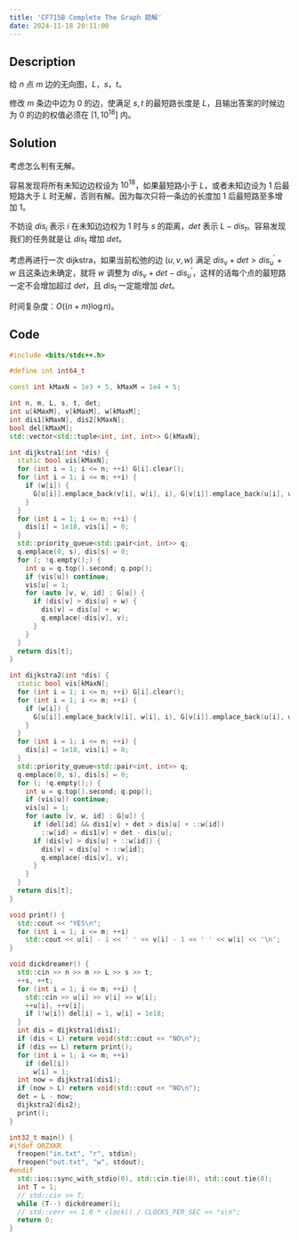 ```yaml
---
title: 'CF715B Complete The Graph 题解'
date: 2024-11-18 20:11:00
---
```


## Description

给 $n$ 点 $m$ 边的无向图，$L$，$s$，$t$。

修改 $m$ 条边中边为 $0$ 的边，使满足 $s,t$ 的最短路长度是 $L$，且输出答案的时候边为 $0$ 的边的权值必须在 $[1,10^{18}]$ 内。

## Solution

考虑怎么判有无解。

容易发现将所有未知边边权设为 $10^{18}$，如果最短路小于 $L$，或者未知边设为 $1$ 后最短路大于 $L$ 时无解，否则有解。因为每次只将一条边的长度加 $1$ 后最短路至多增加 $1$。

不妨设 $dis_i$ 表示 $i$ 在未知边边权为 $1$ 时与 $s$ 的距离，$det$ 表示 $L-dis_t$。容易发现我们的任务就是让 $dis_t$ 增加 $det$。

考虑再进行一次 dijkstra，如果当前松弛的边 $(u,v,w)$ 满足 $dis_{v}+det>dis^{'}_{u}+w$ 且这条边未确定，就将 $w$ 调整为 $dis_{v}+det-dis^{'}_u$，这样的话每个点的最短路一定不会增加超过 $det$，且 $dis_t$ 一定能增加 $det$。

时间复杂度：$O((n+m)\log n)$。

## Code

```cpp
#include <bits/stdc++.h>

#define int int64_t

const int kMaxN = 1e3 + 5, kMaxM = 1e4 + 5;

int n, m, L, s, t, det;
int u[kMaxM], v[kMaxM], w[kMaxM];
int dis1[kMaxN], dis2[kMaxN];
bool del[kMaxM];
std::vector<std::tuple<int, int, int>> G[kMaxN];

int dijkstra1(int *dis) {
  static bool vis[kMaxN];
  for (int i = 1; i <= n; ++i) G[i].clear();
  for (int i = 1; i <= m; ++i) {
    if (w[i]) {
      G[u[i]].emplace_back(v[i], w[i], i), G[v[i]].emplace_back(u[i], w[i], i);
    }
  }
  for (int i = 1; i <= n; ++i) {
    dis[i] = 1e18, vis[i] = 0;
  }
  std::priority_queue<std::pair<int, int>> q;
  q.emplace(0, s), dis[s] = 0;
  for (; !q.empty();) {
    int u = q.top().second; q.pop();
    if (vis[u]) continue;
    vis[u] = 1;
    for (auto [v, w, id] : G[u]) {
      if (dis[v] > dis[u] + w) {
        dis[v] = dis[u] + w;
        q.emplace(-dis[v], v);
      }
    }
  }
  return dis[t];
}

int dijkstra2(int *dis) {
  static bool vis[kMaxN];
  for (int i = 1; i <= n; ++i) G[i].clear();
  for (int i = 1; i <= m; ++i) {
    if (w[i]) {
      G[u[i]].emplace_back(v[i], w[i], i), G[v[i]].emplace_back(u[i], w[i], i);
    }
  }
  for (int i = 1; i <= n; ++i) {
    dis[i] = 1e18, vis[i] = 0;
  }
  std::priority_queue<std::pair<int, int>> q;
  q.emplace(0, s), dis[s] = 0;
  for (; !q.empty();) {
    int u = q.top().second; q.pop();
    if (vis[u]) continue;
    vis[u] = 1;
    for (auto [v, w, id] : G[u]) {
      if (del[id] && dis1[v] + det > dis[u] + ::w[id])
        ::w[id] = dis1[v] + det - dis[u];
      if (dis[v] > dis[u] + ::w[id]) {
        dis[v] = dis[u] + ::w[id];
        q.emplace(-dis[v], v);
      }
    }
  }
  return dis[t];
}

void print() {
  std::cout << "YES\n";
  for (int i = 1; i <= m; ++i)
    std::cout << u[i] - 1 << ' ' << v[i] - 1 << ' ' << w[i] << '\n';
}

void dickdreamer() {
  std::cin >> n >> m >> L >> s >> t;
  ++s, ++t;
  for (int i = 1; i <= m; ++i) {
    std::cin >> u[i] >> v[i] >> w[i];
    ++u[i], ++v[i];
    if (!w[i]) del[i] = 1, w[i] = 1e18;
  }
  int dis = dijkstra1(dis1);
  if (dis < L) return void(std::cout << "NO\n");
  if (dis == L) return print();
  for (int i = 1; i <= m; ++i)
    if (del[i])
      w[i] = 1;
  int now = dijkstra1(dis1);
  if (now > L) return void(std::cout << "NO\n");
  det = L - now;
  dijkstra2(dis2);
  print();
}

int32_t main() {
#ifdef ORZXKR
  freopen("in.txt", "r", stdin);
  freopen("out.txt", "w", stdout);
#endif
  std::ios::sync_with_stdio(0), std::cin.tie(0), std::cout.tie(0);
  int T = 1;
  // std::cin >> T;
  while (T--) dickdreamer();
  // std::cerr << 1.0 * clock() / CLOCKS_PER_SEC << "s\n";
  return 0;
}
```